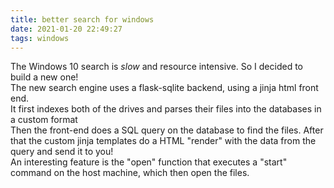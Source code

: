 ```yaml
---
title: better search for windows
date: 2021-01-20 22:49:27
tags: windows
---
```

The Windows 10 search is _slow_ and resource intensive.  So I decided to build a new one!  
The new search engine uses a flask-sqlite backend, using a jinja html front end.  
It first indexes both of the drives and parses their files into the databases in a custom format  
Then the front-end does a SQL query on the database to find the files. After that the custom jinja templates do a HTML "render" with the data from the query and send it to you!  
An interesting feature is the "open" function that executes a "start" command on the host machine, which then open the files.
